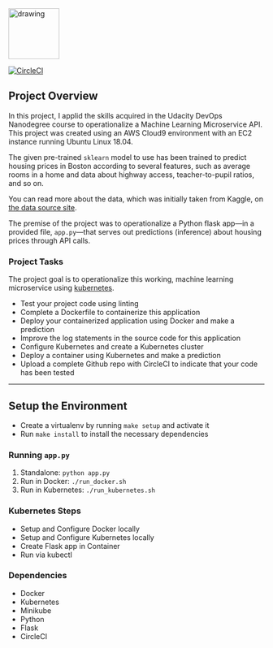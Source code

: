 <img src="https://circleci.com/circleci-logo-stacked-fb.png" alt="drawing" width="100"/>

[![CircleCI](https://circleci.com/gh/JZerman2018/devops-project-udacity.svg?style=svg&circle-token=90f776cb7c067b2d5413cae3f9bb693b01c31540)](https://app.circleci.com/pipelines/github/JZerman2018/devops-project-udacity)


## Project Overview

In this project, I applid the skills acquired in the Udacity DevOps Nanodegree course to operationalize a Machine Learning Microservice API. 
This project was created using an AWS Cloud9 environment with an EC2 instance running Ubuntu Linux 18.04.

The given pre-trained `sklearn` model to use has been trained to predict housing prices in Boston according to several features, such as average rooms in a home and data about highway access, teacher-to-pupil ratios, and so on.

You can read more about the data, which was initially taken from Kaggle, on [the data source site](https://www.kaggle.com/c/boston-housing).

The premise of the project was to operationalize a Python flask app—in a provided file, `app.py`—that serves out predictions (inference) about housing prices through API calls.

### Project Tasks

The project goal is to operationalize this working, machine learning microservice using [kubernetes](https://kubernetes.io/).
* Test your project code using linting
* Complete a Dockerfile to containerize this application
* Deploy your containerized application using Docker and make a prediction
* Improve the log statements in the source code for this application
* Configure Kubernetes and create a Kubernetes cluster
* Deploy a container using Kubernetes and make a prediction
* Upload a complete Github repo with CircleCI to indicate that your code has been tested


---

## Setup the Environment

* Create a virtualenv by running `make setup` and activate it
* Run `make install` to install the necessary dependencies

### Running `app.py`

1. Standalone:  `python app.py`
2. Run in Docker:  `./run_docker.sh`
3. Run in Kubernetes:  `./run_kubernetes.sh`

### Kubernetes Steps

* Setup and Configure Docker locally
* Setup and Configure Kubernetes locally
* Create Flask app in Container
* Run via kubectl

### Dependencies 
* Docker
* Kubernetes
* Minikube
* Python
* Flask
* CircleCI
